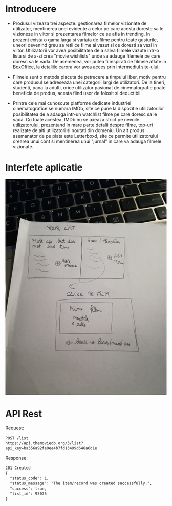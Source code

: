 # Introducere

* Produsul vizeaza trei aspecte: gestionarea filmelor vizionate de utilizator, mentinerea unei evidente a celor 
pe care acesta doreste sa le vizioneze in viitor si prezentarea filmelor ce se afla in trending. In prezent exista 
o gama larga si variata de filme pentru toate
gusturile, uneori devenind greu sa retii ce filme ai vazut si ce doresti sa vezi in viitor. Utilizatorii vor avea posibilitatea
de a salva filmele vazute intr-o lista si de a-si crea "movie wishlists" unde sa adauge filemele pe care doresc sa le vada.
De asemenea, vor putea fi inspirati de filmele aflate in BoxOffice, la detaliile carora vor avea acces prin intermediul site-ului.

* Filmele sunt o metoda placuta de petrecere a timpului liber, motiv pentru care produsul se adreseaza unei categorii
largi de utilizatori. De la tineri, studenti, pana la adulti, orice utilizator pasionat de cinematografie poate beneficia 
de produs, acesta fiind usor de folosit si deductibil.

* Printre cele mai cunoscute platforme dedicate industriei cinematografice se numara IMDb, site ce pune la dispozitie
utilizatorilor posibilitatea de a adauga intr-un watchlist filme pe care doresc sa le vada. Cu toate acestea, IMDb nu 
se axeaza strict pe nevoile utilizatorului, prezentand in mare parte detalii despre filme, top-uri realizate de alti
utilizatori si noutati din domeniu.
Un alt produs asemanator de pe piata este Letterboxd, site ce permite utilizatorului crearea unui cont si mentinerea
unui "jurnal" in care va adauga filmele vizionate.

# Interfete aplicatie

![alt text](https://github.com/ioanabutoescu/trial/blob/master/45166329_347506286056168_388786542782447616_n.jpg "Photo 1")


# API Rest

Request:
```
POST /list
https://api.themoviedb.org/3/list?api_key=ba356a92fe0ee4b7fd13499d648a6d1e
```
Response:
```
201 Created
{
  "status_code": 1,
  "status_message": "The item/record was created successfully.",
  "success": true,
  "list_id": 95075
}
```
